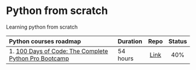 # Python from scratch

Learning python from scratch

| Python courses roadmap                                                                                  | Duration |                 Repo                  | Status |
|:--------------------------------------------------------------------------------------------------------|:---------|:-------------------------------------:|:------:|
| 1. [100 Days of Code: The Complete Python Pro Bootcamp](https://www.udemy.com/course/100-days-of-code/) | 54 hours | [Link](./01-100-days-of-code-python/) |  40%   |
